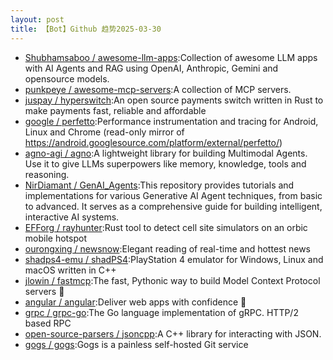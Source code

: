 ```yaml
---
layout: post
title: 【Bot】Github 趋势2025-03-30
---
```


* [Shubhamsaboo / awesome-llm-apps](https://github.com/Shubhamsaboo/awesome-llm-apps):Collection of awesome LLM apps with AI Agents and RAG using OpenAI, Anthropic, Gemini and opensource models.
* [punkpeye / awesome-mcp-servers](https://github.com/punkpeye/awesome-mcp-servers):A collection of MCP servers.
* [juspay / hyperswitch](https://github.com/juspay/hyperswitch):An open source payments switch written in Rust to make payments fast, reliable and affordable
* [google / perfetto](https://github.com/google/perfetto):Performance instrumentation and tracing for Android, Linux and Chrome (read-only mirror of https://android.googlesource.com/platform/external/perfetto/)
* [agno-agi / agno](https://github.com/agno-agi/agno):A lightweight library for building Multimodal Agents. Use it to give LLMs superpowers like memory, knowledge, tools and reasoning.
* [NirDiamant / GenAI_Agents](https://github.com/NirDiamant/GenAI_Agents):This repository provides tutorials and implementations for various Generative AI Agent techniques, from basic to advanced. It serves as a comprehensive guide for building intelligent, interactive AI systems.
* [EFForg / rayhunter](https://github.com/EFForg/rayhunter):Rust tool to detect cell site simulators on an orbic mobile hotspot
* [ourongxing / newsnow](https://github.com/ourongxing/newsnow):Elegant reading of real-time and hottest news
* [shadps4-emu / shadPS4](https://github.com/shadps4-emu/shadPS4):PlayStation 4 emulator for Windows, Linux and macOS written in C++
* [jlowin / fastmcp](https://github.com/jlowin/fastmcp):The fast, Pythonic way to build Model Context Protocol servers 🚀
* [angular / angular](https://github.com/angular/angular):Deliver web apps with confidence 🚀
* [grpc / grpc-go](https://github.com/grpc/grpc-go):The Go language implementation of gRPC. HTTP/2 based RPC
* [open-source-parsers / jsoncpp](https://github.com/open-source-parsers/jsoncpp):A C++ library for interacting with JSON.
* [gogs / gogs](https://github.com/gogs/gogs):Gogs is a painless self-hosted Git service
